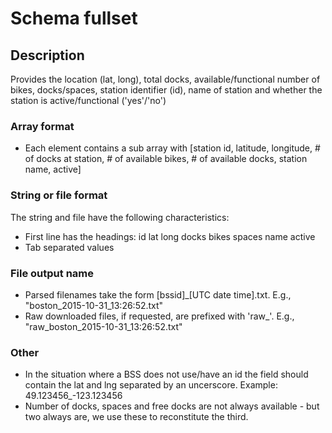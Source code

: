 # Schema fullset

## Description
Provides the location (lat, long), total docks, available/functional number of bikes, docks/spaces, station identifier (id), name of station and whether the station is active/functional ('yes'/'no')

### Array format
- Each element contains a sub array with [station id, latitude, longitude, # of docks at station, # of available bikes, # of available docks, station name, active]

### String or file format
The string and file have the following characteristics:
- First line has the headings: id  lat long    docks    bikes   spaces   name   active
- Tab separated values

### File output name
- Parsed filenames take the form [bssid]_[UTC date time].txt. E.g., "boston_2015-10-31_13:26:52.txt"
- Raw downloaded files, if requested, are prefixed with 'raw_'. E.g., "raw_boston_2015-10-31_13:26:52.txt"

### Other
- In the situation where a BSS does not use/have an id the field should contain the lat and lng separated by an uncerscore. Example: 49.123456_-123.123456
- Number of docks, spaces and free docks are not always available - but two always are, we use these to reconstitute the third.
